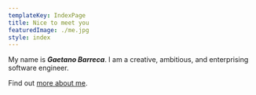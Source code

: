 ```yaml
---
templateKey: IndexPage
title: Nice to meet you
featuredImage: ./me.jpg
style: index
---
```


My name is **_Gaetano Barreca_**. I am a creative, ambitious, and enterprising software engineer.

<span class="secondary-text">

Find out [more about me](/about/cv).

</span>

